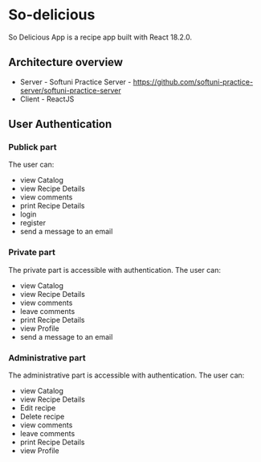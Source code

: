 # So-delicious
So Delicious App is a recipe app built with React 18.2.0.

## Architecture overview

* Server - Softuni Practice Server - https://github.com/softuni-practice-server/softuni-practice-server
* Client - ReactJS

## User Authentication

### Publick part

The user can:

* view Catalog
* view Recipe Details
* view comments
* print Recipe Details 
* login
* register
* send a message to an email

### Private part

The private part is accessible with authentication. The user can:

* view Catalog
* view Recipe Details
* view comments
* leave comments
* print Recipe Details 
* view Profile
* send a message to an email

### Administrative part

The administrative part is accessible with authentication. The user can:

* view Catalog
* view Recipe Details
* Edit recipe
* Delete recipe
* view comments
* leave comments
* print Recipe Details 
* view Profile
 
